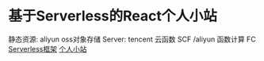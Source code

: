 # 基于Serverless的React个人小站
静态资源: aliyun oss对象存储
Server: tencent 云函数 SCF /aliyun 函数计算 FC
[Serverless框架](https://midwayjs.org/)
[个人小站](http://serverless-blog.fanzhengke.top/)